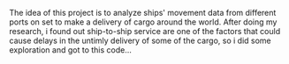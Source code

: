 The idea of this project is to analyze ships' movement data from different ports on set to make a delivery of cargo around the world. 
After doing my research, i found out ship-to-ship service are one of the factors that could cause delays in the untimly delivery of some of the cargo, 
so i did some exploration and got to this code...
